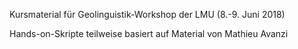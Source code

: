 Kursmaterial für Geolinguistik-Workshop der LMU (8.-9. Juni 2018)

Hands-on-Skripte teilweise basiert auf Material von Mathieu Avanzi
